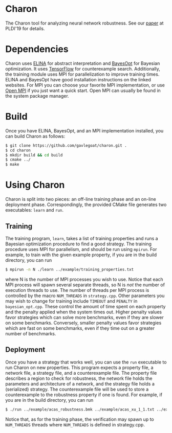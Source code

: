 # Charon
The Charon tool for analyzing neural network robustness. See our
[paper](https://arxiv.org/abs/1904.09959) at PLDI'19 for details.

# Dependencies
Charon uses [ELINA](http://elina.ethz.ch/) for abstract interpretation and
[BayesOpt](https://github.com/rmcantin/bayesopt) for Bayesian optimization.
It uses [TensorFlow](https://www.tensorflow.org/install/pip) for counterexample search.
Additionally, the training module uses MPI for parallelization to improve
training times. ELINA and BayesOpt have good installation instructions on the
linked websites. For MPI you can choose your favorite MPI implementation, or
use [Open MPI](https://www.open-mpi.org/) if you just want a quick start. Open
MPI can usually be found in the system package manager.

# Build
Once you have ELINA, BayesOpt, and an MPI implementation installed, you can
build Charon as follows:

```bash
$ git clone https://github.com/gavlegoat/charon.git .
$ cd charon
$ mkdir build && cd build
$ cmake ../
$ make
```

# Using Charon
Charon is split into two pieces: an off-line training phase and an on-line
deployment phase. Correspondingly, the provided CMake file generates two
executables: `learn` and `run`.

## Training
The training program, `learn`, takes a list of training properties and runs a
Bayesian optimization procedure to find a good strategy. The training procedure
uses MPI for parallelism, and should be run using `mpirun`. For example, to
train with the given example property, if you are in the build directory, you
can run

```bash
$ mpirun -n N ./learn ../example/training_properties.txt
```

where N is the number of MPI processes you wish to use. Notice that each MPI
process will spawn several separate threads, so N is *not* the number of
execution threads to use. The number of threads per MPI process is controlled
by the macro `NUM_THREADS` in `strategy.cpp`. Other parameters you may wish to
change for training include `TIMEOUT` and `PENALTY` in `bayesian_opt.cpp`.
These control the amount of time spent on each property and the penalty
applied when the system times out. Higher penalty values favor strategies which
can solve more benchmarks, even if they are slower on some benchmarks.
Conversely, smaller penalty values favor strategies which are fast on some
benchmarks, even if they time out on a greater number of benchmarks.

## Deployment
Once you have a strategy that works well, you can use the `run` executable to
run Charon on new properties. This program expects a property file, a network
file, a strategy file, and a counterexample file. The property file describes
a region to check for robustness, the network file holds the parameters and
architecture of a network, and the strategy file holds a (serialized) strategy.
The counterexample file will be used to store a counterexample to the
robustness property if one is found. For example, if you are in the build
directory, you can run

```bash
$ ./run ../example/acas_robustness.bmk ../example/acas_xu_1_1.txt ../example/basic_strategy.txt ../example/counterexample.txt
```

Notice that, as for the training phase, the verification may spawn up to
`NUM_THREADS` threads where `NUM_THREADS` is defined in strategy.cpp.
